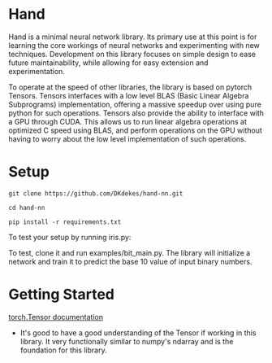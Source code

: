 # Hand
Hand is a minimal neural network library. Its primary use at this point is for learning the core workings of neural networks and experimenting with new techniques. Development on this library focuses on simple design to ease future maintainability, while allowing for easy extension and experimentation.

To operate at the speed of other libraries, the library is based on pytorch Tensors. Tensors interfaces with a low level BLAS (Basic Linear Algebra Subprograms) implementation, offering a massive speedup over using pure python for such operations. Tensors also provide the ability to interface with a GPU through CUDA. This allows us to run linear algebra operations at optimized C speed using BLAS, and perform operations on the GPU without having to worry about the low level implementation of such operations.

# Setup

`git clone https://github.com/DKdekes/hand-nn.git`

`cd hand-nn`

`pip install -r requirements.txt`

To test your setup by running iris.py:


To test, clone it and run examples/bit_main.py. The library will initialize a network and train it to predict the base 10 value of input binary numbers.

# Getting Started

[torch.Tensor documentation](https://pytorch.org/docs/stable/tensors.html)
- It's good to have a good understanding of the Tensor if working in this library. It very functionally similar to numpy's ndarray and is the foundation for this library.
